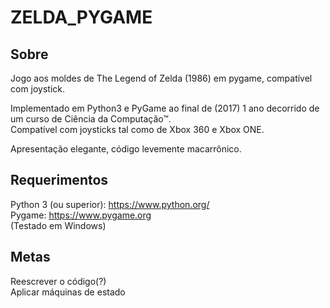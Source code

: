# ZELDA_PYGAME

## Sobre
Jogo aos moldes de The Legend of Zelda (1986) em pygame, compatível com joystick.  
  
Implementado em Python3 e PyGame ao final de (2017) 1 ano decorrido de um curso de Ciência da Computação™.  
Compatível com joysticks tal como de Xbox 360 e Xbox ONE. 
  
Apresentação elegante, código levemente macarrônico.   
  
## Requerimentos

Python 3 (ou superior): https://www.python.org/  
Pygame: https://www.pygame.org  
(Testado em Windows)  
  
## Metas
Reescrever o código(?)  
Aplicar máquinas de estado  
  

